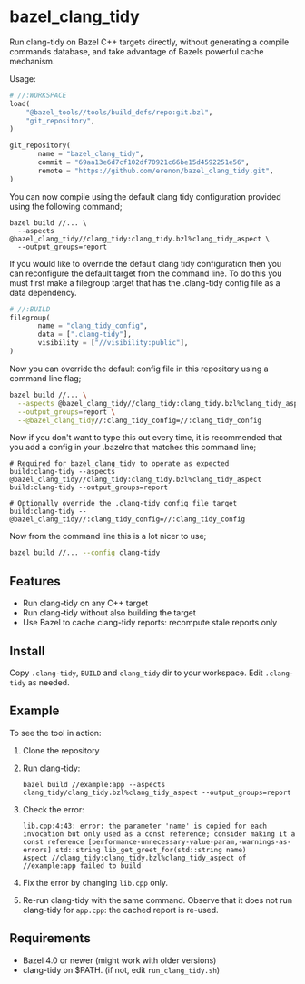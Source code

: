 # bazel_clang_tidy

Run clang-tidy on Bazel C++ targets directly,
without generating a compile commands database,
and take advantage of Bazels powerful cache mechanism.

Usage:

```py
# //:WORKSPACE
load(
    "@bazel_tools//tools/build_defs/repo:git.bzl",
    "git_repository",
)

git_repository(
       name = "bazel_clang_tidy",
       commit = "69aa13e6d7cf102df70921c66be15d4592251e56",
       remote = "https://github.com/erenon/bazel_clang_tidy.git",
)
```

You can now compile using the default clang tidy configuration provided using
the following command;

```
bazel build //... \
  --aspects @bazel_clang_tidy//clang_tidy:clang_tidy.bzl%clang_tidy_aspect \
  --output_groups=report
```

If you would like to override the default clang tidy configuration then you can
reconfigure the default target from the command line. To do this you must first
make a filegroup target that has the .clang-tidy config file as a data
dependency.

```py
# //:BUILD
filegroup(
       name = "clang_tidy_config",
       data = [".clang-tidy"],
       visibility = ["//visibility:public"],
)
```

Now you can override the default config file in this repository using
a command line flag;

```sh
bazel build //... \
  --aspects @bazel_clang_tidy//clang_tidy:clang_tidy.bzl%clang_tidy_aspect \
  --output_groups=report \
  --@bazel_clang_tidy//:clang_tidy_config=//:clang_tidy_config
```

Now if you don't want to type this out every time, it is recommended that you
add a config in your .bazelrc that matches this command line;

```
# Required for bazel_clang_tidy to operate as expected
build:clang-tidy --aspects @bazel_clang_tidy//clang_tidy:clang_tidy.bzl%clang_tidy_aspect
build:clang-tidy --output_groups=report

# Optionally override the .clang-tidy config file target
build:clang-tidy --@bazel_clang_tidy//:clang_tidy_config=//:clang_tidy_config
```

Now from the command line this is a lot nicer to use;

```sh
bazel build //... --config clang-tidy
```

## Features

- Run clang-tidy on any C++ target
- Run clang-tidy without also building the target
- Use Bazel to cache clang-tidy reports: recompute stale reports only

## Install

Copy `.clang-tidy`, `BUILD` and `clang_tidy` dir to your workspace.
Edit `.clang-tidy` as needed.

## Example

To see the tool in action:

1.  Clone the repository
2.  Run clang-tidy:

        bazel build //example:app --aspects clang_tidy/clang_tidy.bzl%clang_tidy_aspect --output_groups=report

3.  Check the error:

        lib.cpp:4:43: error: the parameter 'name' is copied for each invocation but only used as a const reference; consider making it a const reference [performance-unnecessary-value-param,-warnings-as-errors] std::string lib_get_greet_for(std::string name)
        Aspect //clang_tidy:clang_tidy.bzl%clang_tidy_aspect of //example:app failed to build

4.  Fix the error by changing `lib.cpp` only.
5.  Re-run clang-tidy with the same command. Observe that it does not run clang-tidy for `app.cpp`: the cached report is re-used.

## Requirements

- Bazel 4.0 or newer (might work with older versions)
- clang-tidy on $PATH. (if not, edit `run_clang_tidy.sh`)
